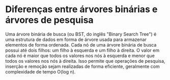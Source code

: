 # Diferenças entre árvores binárias e árvores de pesquisa

Uma árvore binária de busca (ou BST, do inglês "Binary Search Tree") é uma estrutura de dados em forma de árvore usada para armazenar elementos de forma ordenada. Cada nó de uma árvore binária de busca possui até dois filhos: um filho à esquerda e um filho à direita. O valor em cada nó é maior que todos os valores nos nós à esquerda e menor que todos os valores nos nós à direita. Isso permite que operações de pesquisa, inserção e remoção sejam realizadas de forma eficiente, geralmente com complexidade de tempo O(log n).

